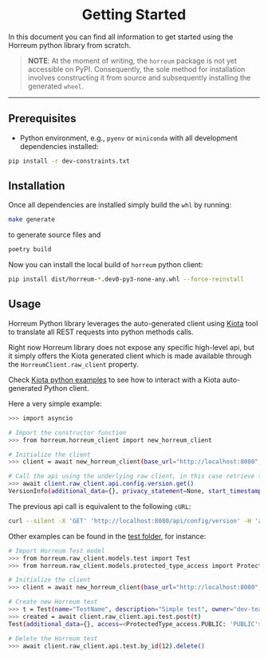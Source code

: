 <div align="center">

# Getting Started

</div>

In this document you can find all information to get started using the Horreum python library from scratch.

> **NOTE**: At the moment of writing, the `horreum` package is not yet accessible on PyPI. Consequently, the sole method 
> for installation involves constructing it from source and subsequently installing the generated `wheel`.

---
## Prerequisites

* Python environment, e.g., `pyenv` or `miniconda` with all development dependencies installed:
```bash
pip install -r dev-constraints.txt
```

## Installation

Once all dependencies are installed simply build the `whl` by running:

```bash
make generate
```

to generate source files and

```bash
poetry build
```

Now you can install the local build of `horreum` python client:

```bash
pip install dist/horreum-*.dev0-py3-none-any.whl --force-reinstall
```

## Usage

Horreum Python library leverages the auto-generated client using [Kiota](https://github.com/microsoft/kiota) tool to translate all REST requests
into python methods calls.

Right now Horreum library does not expose any specific high-level api, but it simply offers the Kiota generated client 
which is made available through the `HorreumClient.raw_client` property.

Check [Kiota python examples](https://github.com/microsoft/kiota-samples/tree/main/get-started/quickstart/python) to see
how to interact with a Kiota auto-generated Python client.

Here a very simple example:

```bash
>>> import asyncio

# Import the constructor function
>>> from horreum.horreum_client import new_horreum_client

# Initialize the client
>>> client = await new_horreum_client(base_url="http://localhost:8080", username="..", password="..")

# Call the api using the underlying raw client, in this case retrieve the Horreum server version
>>> await client.raw_client.api.config.version.get()
VersionInfo(additional_data={}, privacy_statement=None, start_timestamp=1710864862253, version='0.13.0')
```

The previous api call is equivalent to the following `cURL`:
```bash
curl --silent -X 'GET' 'http://localhost:8080/api/config/version' -H 'accept: application/json' | jq '.'
```

Other examples can be found in the [test folder](../test), for instance:

```bash
# Import Horreum Test model
>>> from horreum.raw_client.models.test import Test
>>> from horreum.raw_client.models.protected_type_access import ProtectedType_access

# Initialize the client
>>> client = await new_horreum_client(base_url="http://localhost:8080", username="..", password="..")

# Create new Horreum test
>>> t = Test(name="TestName", description="Simple test", owner="dev-team", access=ProtectedType_access.PUBLIC)
>>> created = await client.raw_client.api.test.post(t)
Test(additional_data={}, access=<ProtectedType_access.PUBLIC: 'PUBLIC'>, owner='dev-team', compare_url=None, datastore_id=1, description='Simple test', fingerprint_filter=None, fingerprint_labels=None, folder=None, id=12, name='TestName', notifications_enabled=True, timeline_function=None, timeline_labels=None, tokens=None, transformers=None)

# Delete the Horreum test
>>> await client.raw_client.api.test.by_id(12).delete()
```
